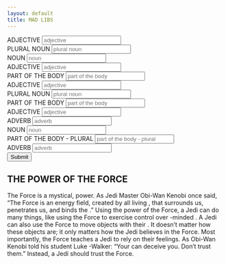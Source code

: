 ```yaml
---
layout: default
title: MAD LIBS
---
```

<section id="user-input">
    <!--- This is the main user input section a form tag wraps the inputs we want to collect -->
    <form method="get">
        <div>
            <!-- This is a single input, it has a label and a input field for the user to enter information into. The name signifies the variable the input will be stored in -->
            <label for="adj1">ADJECTIVE</label>
            <input type="text" name="adj1" placeholder="adjective" />
        </div>
            <label for="plnoun1">PLURAL NOUN</label>
            <input type="text" name="plnoun1" placeholder="plural noun" />
        <div>
            <label for="noun1">NOUN</label>
            <input type="text" name="noun1" placeholder="noun" />
        </div>
            <label for="adj2">ADJECTIVE</label>
            <input type="text" name="adj2" placeholder="adjective" />
        <div>
            <label for="body1">PART OF THE BODY</label>
            <input type="text" name="body1" placeholder="part of the body" />
        </div>
            <label for="adj3">ADJECTIVE</label>
            <input type="text" name="adj3" placeholder="adjective" />
        <div>
            <label for="plnoun2">PLURAL NOUN</label>
            <input type="text" name="plnoun2" placeholder="plural noun" />
        </div>
            <label for="body2">PART OF THE BODY</label>
            <input type="text" name="body2" placeholder="part of the body" />
        <div>
            <label for="adj4">ADJECTIVE</label>
            <input type="text" name="adj4" placeholder="adjective" />
        </div>
            <label for="adv1">ADVERB</label>
            <input type="text" name="adv1" placeholder="adverb" />
        <div>
            <label for="noun2">NOUN</label>
            <input type="text" name="noun2" placeholder="noun" />
        </div>
            <label for="body3">PART OF THE BODY - PLURAL</label>
            <input type="text" name="body3" placeholder="part of the body - plural" />
        <div>
            <label for="adv2">ADVERB</label>
            <input type="text" name="adv2" placeholder="adverb" />
        </div>
        <!-- Button for the user to click when submiting the form -->
        <input type="submit" />
    </form>
</section>

<!-- The madlib we will populate -->
<section id="madlib">
    <!-- we wrap the mad lib in a paragraph tag, inside of this we will need something to place the text into that the user submits. I am using a span because it displays on the page inline instead of something that would cause a linebreak to happen, such as another p tag or div.  The id is a tag we can use to specify which field this is, I am naming it the same as the name on the form input to keep things simple, it could be anything as long as it is unique. -->
    <h1>THE POWER OF THE FORCE</h1>
    <p>The Force is a mystical, <span id="adj1"></span> power. As Jedi Master Obi-Wan Kenobi once said, “The Force is an energy field, created by all living <span id="plnoun1"></span>, that surrounds us, penetrates us, and binds the <span id="noun1"></span>.” Using the power of the Force, a Jedi can do many <span id="adj2"></span> things, like using the Force to exercise <span id="body1"></span> control over <span id="adj3"></span>-minded <span id="plnoun2"></span>. A Jedi can also use the Force to move objects with their <span id="body2"></span>. It doesn’t matter how <span id="adj4"></span> these objects are; it only matters how <span id="adv1"></span> the Jedi believes in the Force. Most importantly, the Force teaches a Jedi to rely on their feelings. As Obi-Wan Kenobi told his student Luke <span id="noun2"></span>-Walker: “Your <span id="body3"></span> can deceive you. Don’t trust them.” Instead, a Jedi should <span id="adv2"></span> trust the Force.</p>
</section>

<!-- We will be putting code inside of script to handle the logic of how to handle the madlib population -->
<script>

</script>